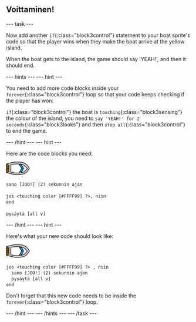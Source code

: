 ## Voittaminen!

\--- task \---

Now add another `if`{:class="block3control"} statement to your boat sprite's code so that the player wins when they make the boat arrive at the yellow island.

When the boat gets to the island, the game should say 'YEAH!', and then it should end.

\--- hints \--- \--- hint \---

You need to add more code blocks inside your `forever`{:class="block3control"} loop so that your code keeps checking if the player has won:

`if`{:class="block3control"} the boat is `touching`{:class="block3sensing"} the colour of the island, you need to `say 'YEAH!' for 2 seconds`{:class="block3looks"} and then `stop all`{:class="block3control"} to end the game.

\--- /hint \--- \--- hint \---

Here are the code blocks you need:

![boat-sprite](images/boat_resize.png)

```blocks3
sano [JOO!] (2) sekunnin ajan

jos <touching color [#FFFF99] ?>, niin
end

pysäytä [all v]

```

\--- /hint \--- \--- hint \---

Here's what your new code should look like:

![boat-sprite](images/boat_resize.png)

```blocks3
jos <touching color [#FFFF99] ?> , niin 
  sano [JOO!] (2) sekunnin ajan
  pysäytä [all v]
end
```

Don't forget that this new code needs to be inside the `forever`{:class="block3control"} loop.

\--- /hint \--- \--- /hints \--- \--- /task \---